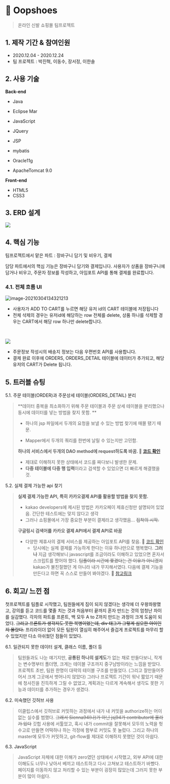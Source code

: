 # :athletic_shoe: Oopshoes

> 온라인 신발 쇼핑몰 팀프로젝트



## 1. 제작 기간 & 참여인원

- 2020.12.04 - 2020.12.24
- 팀 프로젝트 : 박진혁, 이동수, 장서정, 이한솔



## 2. 사용 기술

<strong>Back-end</strong>

- Java
- Eclipse Mar
- JavaScript
- JQuery
- JSP
- mybatis

- Oracle11g
- ApacheTomcat 9.0

<strong>Front-end</strong>

- HTML5
- CSS3



## 3. ERD 설계
<img src='http://drive.google.com/uc?export=view&id=1_cYbeDypntLJSip2a8Y1kXnZ9ff8vJ2q' /><br>


## 4. 핵심 기능

팀프로젝트에서 맡은 파트 : 장바구니 담기 및 비우기, 결제

담당 파트에서의 핵심 기능은 장바구니 담기와 결제입니다. 사용자가 상품을 장바구니에 담거나 비우고, 주문자 정보를 작성하고, 아임포트 API를 통해 결제를 완료합니다.



### 4.1. 전체 흐름 UI

![image-20210304134321213](https://user-images.githubusercontent.com/69448123/109942595-b0de2380-7d17-11eb-878e-8f160dfc11d9.png)

- 사용자가 ADD TO CART를 누르면 해당 유저 id의 CART 테이블에 저장됩니다
- 전체 삭제의 경우는 유저id에 해당하는 row 전체를 delete, 상품 하나를 삭제할 경우는 CART에서 해당 row 하나만 delete합니다.

<br>

<img src='http://drive.google.com/uc?export=view&id=1BttgctJotg4pUz_SOfpI6Hmm7k10nF5a' /><br>

- 주문정보 작성시의 배송지 정보는 다음 우편번호 API를 사용합니다.
- 결제 완료 이후에 ORDERS, ORDERS_DETAIL 테이블에 데이터가 추가되고, 해당 유저의 CART가 Delete 됩니다.



## 5. 트러블 슈팅

5.1. 주문 테이블(ORDER)과 주문상세 테이블(ORDERS_DETAIL) 분리  

> **데이터 중복을 최소화하기 위해 주문 테이블과 주문 상세 테이블을 분리했으나 동시에 데이터를 넣는 방법을 찾지 못함. **
>
> - 하나의 jsp 파일에서 두개의 요청을 보낼 수 있는 방법 찾기에 매몰 됐기 때문.
>
> - Mapper에서 두개의 쿼리를 한번에 날릴 수 있는지만 고민함.
>
> **하나의 서비스에서  두개의 DAO method에 request하도록 바꿈. :pushpin: [코드 확인](https://github.com/Sienna94/OopShoes/blob/afe82b0164205ba2f316a466096b502f513d53c3/src/com/pay/service/PayInputService.java#L58)**
>
> - 제대로 이해하지 못한 상태에서 코드를 짜다보니 발생한 문제.
> - <strong>다중 테이블에 다중 행 입력</strong>이라고 검색할 수 있었으면 더 빠르게 해결했을 것.



5.2. 실제 결제 가능한 api 찾기

> **실제 결제 가능한 API, 특히 카카오결제 API를 활용할 방법을 찾지 못함.**
>
> - kakao  developers에 제시된 방법은 카카오페이 제휴신청만 설명되어 있었음. 간단한 테스트에는 맞지 않다고 생각
> - 그러나 쇼핑몰에서 가장 중요한 부분이 결제라고 생각했음... ~~집착의 시작.~~
>
> **구글링시 검색어를 카카오 결제 API에서 결제 API로 바꿈**
>
> * 다양한 제휴사의 결제 서비스를 제공하는 아임포트 API를 찾음. :pushpin: [코드 확인](https://github.com/Sienna94/OopShoes/blob/fa1b8bbe28a7bc7321227b5f0811249a081aa88a/WebContent/pay/payment.jsp#L64)
>   - 당시에는 실제 결제를 가능하게 한다는 이유 하나만으로 행복했다. **그러나** 지금 생각해보니 javascript를 조금이라도 이해하고 있었으면  혼자서 스크립트를 짰어야 했다. ~~팀플이라 시간에 쫓겼다는 건 이유가 아니겠지~~ kakao가 불친절했던 게 아니라 내가 무지해서였다. 다음에 결제 기능을 만든다고 하면 꼭 스스로 만들어 봐야겠다. :memo: [참고링크](https://dongsik93.github.io/til/2019/10/20/til-django-kakaopay/)



## 6. 회고/ 느낀 점

첫프로젝트를 팀플로 시작했고, 팀원들에게 짐이 되지 않겠다는 생각에 더 우왕좌왕했고, 강의를 듣고 코드를 몇줄 치는 것과 처음부터 끝까지 혼자 만드는 것의 엄청난 차이를 실감했다. 각자의 파트를 프론트, 백 모두 A to Z까지 만드는 과정이 크게 도움이 되었다. ~~그리고 프론트가 생각지도 못한 복병이었는데, div 태그가 그렇게 심오한 아이인지 몰랐다.~~ 프리라이더 없이 모든 팀원이 열심히 해주어서 즐겁게 프로젝트를 마무리 할 수 있었지만 다소 아쉬웠던 점들이 있었다.



6.1. 일관되지 못한 데이터 설계, 클래스 이름, 폴더 등

> 팀원들과도 나눈 얘기지만, **공통된 하나의 설계도**가 없는 채로 만들다보니, 작게는 변수명부터 폴더명, 크게는 테이블 구조까지 중구남방이라는 느낌을 받았다. 프로젝트 초반, 팀원 한명이 대략의 테이블 구조를 만들었다. (그리고 잘만들어주어서 크게 그곳에서 벗어나지 않았다) 그러나 프로젝트 기간이 워낙 짧았기 때문에 청사진을 진득하게 그릴 수 없었고, 계획과는 다르게 계속해서 생각도 못한 기능과 데이터를 추가하는 경우가 생겼다. 



6.2. 미숙했던 깃허브 사용

> 이클립스에서 깃허브로 커밋하는 과정에서 내가 내 커밋을 authorize하는 어이없는 실수를 범했다. ~~그래서 Sienna94(나)가 아닌 jsj94가 contributor에 올라가 있다~~ 깃헙 사용에 서툴었고, 혹시 내가 commit을 잘못해서 모두의 노력을 헛수고로 만들면 어떡하나 하는 걱정에 함부로 커밋도 못 눌렀다. 그리고 하나의 master에 모두가 커밋하고, git-flow를 제대로 이해하지 못했던 것이 아쉽다.


6.3. JavaScript

> JavaScript  자체에 대한 이해가 zero였던 상태에서 시작했고, 외부 API에 대한 이해도도 너무나 낮아서 베끼고 테스트하고 다시 고쳐보고 테스트하기 바빴다. 페이지를 이동하지 않고 처리할 수 있는 부분이 굉장히 많았는데 그러지 못한 부분이 많이 아쉽다.

